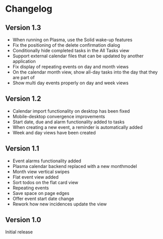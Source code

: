 <!--
    SPDX-FileCopyrightText: 2020 Dimitris Kardarakos <dimkard@posteo.net>
    SPDX-License-Identifier: CC-BY-SA-4.0
-->
# Changelog

## Version 1.3
- When running on Plasma, use the Solid wake-up features
- Fix the positioning of the delete confirmation dialog
- Conditionally hide completed tasks in the All Tasks view
- Support external calendar files that can be updated by another application
- Fix display of repeating events on day and month views
- On the calendar month view, show all-day tasks into the day that they are part of
- Show multi day events properly on day and week views

## Version 1.2
- Calendar import functionality on desktop has been fixed
- Mobile-desktop convergence improvements
- Start date, due and alarm functionality added to tasks
- When creating a new event, a reminder is automatically added
- Week and day views have been created

## Version 1.1
- Event alarms functionality added
- Plasma calendar backend replaced with a new monthmodel
- Month view vertical swipes
- Flat event view added
- Sort todos on the flat card view
- Repeating events
- Save space on page edges
- Offer event start date change
- Rework how new incidences update the view

## Version 1.0
Initial release
